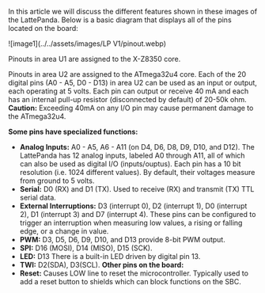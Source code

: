 In this article we will discuss the different features shown in these images of the LattePanda. Below is a basic diagram that displays all of the pins located on the board:

![image1](../../assets/images/LP V1/pinout.webp)

Pinouts in area U1 are assigned to the X-Z8350 core.

Pinouts in area U2 are assigned to the ATmega32u4 core. Each of the 20 digital pins (A0 - A5, D0 - D13) in area U2 can be used as an input or output, each operating at 5 volts. Each pin can output or receive 40 mA and each has an internal pull-up resistor (disconnected by default) of 20-50k ohm.
**Caution:** Exceeding 40mA on any I/O pin may cause permanent damage to the ATmega32u4. 

**Some pins have specialized functions:**

- **Analog Inputs:** A0 - A5, A6 - A11 (on D4, D6, D8, D9, D10, and D12). The LattePanda has 12 analog inputs, labeled A0 through A11, all of which can also be used as digital I/O (inputs/ouptus). Each pin has a 10 bit resolution (i.e. 1024 different values). By default, their voltages measure from ground to 5 volts.
- **Serial:** D0 (RX) and D1 (TX). Used to receive (RX) and transmit (TX) TTL serial data.
- **External Interruptions:** D3 (interrupt 0), D2 (interrupt 1), D0 (interrupt 2), D1 (interrupt 3) and D7 (interrupt 4). These pins can be configured to trigger an interruption when measuring low values, a rising or falling edge, or a change in value.
- **PWM:** D3, D5, D6, D9, D10, and D13 provide 8-bit PWM output.
- **SPI:** D16 (MOSI), D14 (MISO), D15 (SCK).
- **LED:** D13 There is a built-in LED driven by digital pin 13.
- **TWI:** D2(SDA), D3(SCL). **Other pins on the board:**
- **Reset:** Causes LOW line to reset the microcontroller. Typically used to add a reset button to shields which can block functions on the SBC.

